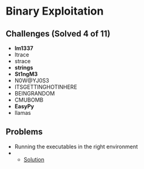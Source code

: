 # Binary Exploitation

## Challenges (Solved 4 of 11)
- **lm1337**
- ltrace
- strace
- **strings**
- **St1ngM3**
- N0W@YJ0S3
- ITSGETTINGHOTINHERE
- BEINGRANDOM
- CMUBOMB
- **EasyPy**
- llamas

## Problems

-  Running the executables in the right environment
- - [Solution](https://askubuntu.com/questions/454253/how-to-run-32-bit-app-in-ubuntu-64-bit)
